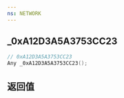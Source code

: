 ```yaml
---
ns: NETWORK
---
```

## _0xA12D3A5A3753CC23

```c
// 0xA12D3A5A3753CC23
Any _0xA12D3A5A3753CC23();
```


## 返回值
